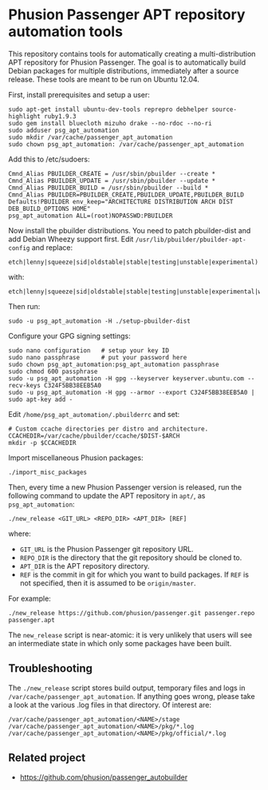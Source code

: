 # Phusion Passenger APT repository automation tools

This repository contains tools for automatically creating a multi-distribution APT repository for Phusion Passenger. The goal is to automatically build Debian packages for multiple distributions, immediately after a source release. These tools are meant to be run on Ubuntu 12.04.

First, install prerequisites and setup a user:

    sudo apt-get install ubuntu-dev-tools reprepro debhelper source-highlight ruby1.9.3
    sudo gem install bluecloth mizuho drake --no-rdoc --no-ri
    sudo adduser psg_apt_automation
    sudo mkdir /var/cache/passenger_apt_automation
    sudo chown psg_apt_automation: /var/cache/passenger_apt_automation

Add this to /etc/sudoers:

    Cmnd_Alias PBUILDER_CREATE = /usr/sbin/pbuilder --create *
    Cmnd_Alias PBUILDER_UPDATE = /usr/sbin/pbuilder --update *
    Cmnd_Alias PBUILDER_BUILD = /usr/sbin/pbuilder --build *
    Cmnd_Alias PBUILDER=PBUILDER_CREATE,PBUILDER_UPDATE,PBUILDER_BUILD
    Defaults!PBUILDER env_keep="ARCHITECTURE DISTRIBUTION ARCH DIST DEB_BUILD_OPTIONS HOME"
    psg_apt_automation ALL=(root)NOPASSWD:PBUILDER

Now install the pbuilder distributions. You need to patch pbuilder-dist and add Debian Wheezy support first. Edit `/usr/lib/pbuilder/pbuilder-apt-config` and replace:

    etch|lenny|squeeze|sid|oldstable|stable|testing|unstable|experimental)

with:

    etch|lenny|squeeze|sid|oldstable|stable|testing|unstable|experimental|wheezy)

Then run:

    sudo -u psg_apt_automation -H ./setup-pbuilder-dist

Configure your GPG signing settings:

    sudo nano configuration   # setup your key ID
    sudo nano passphrase      # put your password here
    sudo chown psg_apt_automation:psg_apt_automation passphrase
    sudo chmod 600 passphrase
    sudo -u psg_apt_automation -H gpg --keyserver keyserver.ubuntu.com --recv-keys C324F5BB38EEB5A0
    sudo -u psg_apt_automation -H gpg --armor --export C324F5BB38EEB5A0 | sudo apt-key add -

Edit `/home/psg_apt_automation/.pbuilderrc` and set:

    # Custom ccache directories per distro and architecture.
    CCACHEDIR=/var/cache/pbuilder/ccache/$DIST-$ARCH
    mkdir -p $CCACHEDIR

Import miscellaneous Phusion packages:

    ./import_misc_packages

Then, every time a new Phusion Passenger version is released, run the following command to update the APT repository in `apt/`, as `psg_apt_automation`:

    ./new_release <GIT_URL> <REPO_DIR> <APT_DIR> [REF]

where:

 * `GIT_URL` is the Phusion Passenger git repository URL.
 * `REPO_DIR` is the directory that the git repository should be cloned to.
 * `APT_DIR` is the APT repository directory.
 * `REF` is the commit in git for which you want to build packages. If `REF` is not specified, then it is assumed to be `origin/master`.

For example:

    ./new_release https://github.com/phusion/passenger.git passenger.repo passenger.apt

The `new_release` script is near-atomic: it is very unlikely that users will see an intermediate state in which only some packages have been built.

## Troubleshooting

The `./new_release` script stores build output, temporary files and logs in `/var/cache/passenger_apt_automation`. If anything goes wrong, please take a look at the various .log files in that directory. Of interest are:

    /var/cache/passenger_apt_automation/<NAME>/stage
    /var/cache/passenger_apt_automation/<NAME>/pkg/*.log
    /var/cache/passenger_apt_automation/<NAME>/pkg/official/*.log

## Related project

 * https://github.com/phusion/passenger_autobuilder
